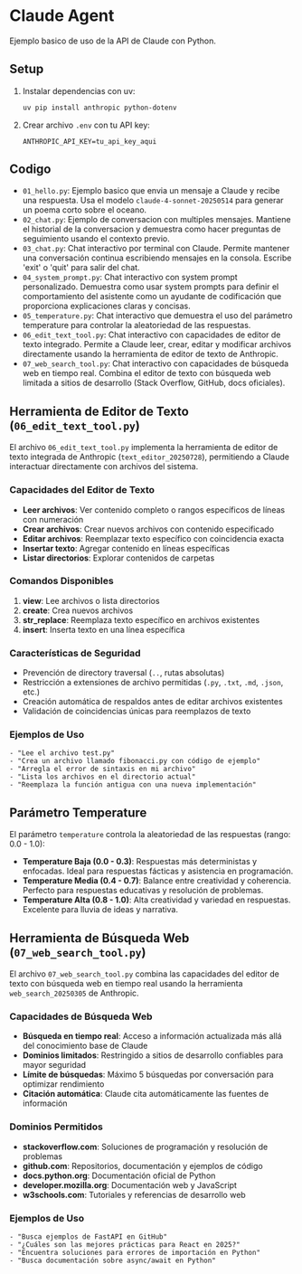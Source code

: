 # Claude Agent

Ejemplo basico de uso de la API de Claude con Python.

## Setup

1. Instalar dependencias con uv:
   ```bash
   uv pip install anthropic python-dotenv
   ```

2. Crear archivo `.env` con tu API key:
   ```
   ANTHROPIC_API_KEY=tu_api_key_aqui
   ```

## Codigo

- `01_hello.py`: Ejemplo basico que envia un mensaje a Claude y recibe una respuesta. Usa el modelo `claude-4-sonnet-20250514` para generar un poema corto sobre el oceano.
- `02_chat.py`: Ejemplo de conversacion con multiples mensajes. Mantiene el historial de la conversacion y demuestra como hacer preguntas de seguimiento usando el contexto previo.
- `03_chat.py`: Chat interactivo por terminal con Claude. Permite mantener una conversación continua escribiendo mensajes en la consola. Escribe 'exit' o 'quit' para salir del chat.
- `04_system_prompt.py`: Chat interactivo con system prompt personalizado. Demuestra como usar system prompts para definir el comportamiento del asistente como un ayudante de codificación que proporciona explicaciones claras y concisas.
- `05_temperature.py`: Chat interactivo que demuestra el uso del parámetro temperature para controlar la aleatoriedad de las respuestas.
- `06_edit_text_tool.py`: Chat interactivo con capacidades de editor de texto integrado. Permite a Claude leer, crear, editar y modificar archivos directamente usando la herramienta de editor de texto de Anthropic.
- `07_web_search_tool.py`: Chat interactivo con capacidades de búsqueda web en tiempo real. Combina el editor de texto con búsqueda web limitada a sitios de desarrollo (Stack Overflow, GitHub, docs oficiales).

## Herramienta de Editor de Texto (`06_edit_text_tool.py`)

El archivo `06_edit_text_tool.py` implementa la herramienta de editor de texto integrada de Anthropic (`text_editor_20250728`), permitiendo a Claude interactuar directamente con archivos del sistema.

### Capacidades del Editor de Texto

- **Leer archivos**: Ver contenido completo o rangos específicos de líneas con numeración
- **Crear archivos**: Crear nuevos archivos con contenido especificado
- **Editar archivos**: Reemplazar texto específico con coincidencia exacta
- **Insertar texto**: Agregar contenido en líneas específicas
- **Listar directorios**: Explorar contenidos de carpetas

### Comandos Disponibles

1. **view**: Lee archivos o lista directorios
2. **create**: Crea nuevos archivos
3. **str_replace**: Reemplaza texto específico en archivos existentes
4. **insert**: Inserta texto en una línea específica

### Características de Seguridad

- Prevención de directory traversal (`..`, rutas absolutas)
- Restricción a extensiones de archivo permitidas (`.py`, `.txt`, `.md`, `.json`, etc.)
- Creación automática de respaldos antes de editar archivos existentes
- Validación de coincidencias únicas para reemplazos de texto

### Ejemplos de Uso

```
- "Lee el archivo test.py"
- "Crea un archivo llamado fibonacci.py con código de ejemplo"
- "Arregla el error de sintaxis en mi archivo"
- "Lista los archivos en el directorio actual"
- "Reemplaza la función antigua con una nueva implementación"
```

## Parámetro Temperature

El parámetro `temperature` controla la aleatoriedad de las respuestas (rango: 0.0 - 1.0):

- **Temperature Baja (0.0 - 0.3)**: Respuestas más deterministas y enfocadas. Ideal para respuestas fácticas y asistencia en programación.
- **Temperature Media (0.4 - 0.7)**: Balance entre creatividad y coherencia. Perfecto para respuestas educativas y resolución de problemas.
- **Temperature Alta (0.8 - 1.0)**: Alta creatividad y variedad en respuestas. Excelente para lluvia de ideas y narrativa.

## Herramienta de Búsqueda Web (`07_web_search_tool.py`)

El archivo `07_web_search_tool.py` combina las capacidades del editor de texto con búsqueda web en tiempo real usando la herramienta `web_search_20250305` de Anthropic.

### Capacidades de Búsqueda Web

- **Búsqueda en tiempo real**: Acceso a información actualizada más allá del conocimiento base de Claude
- **Dominios limitados**: Restringido a sitios de desarrollo confiables para mayor seguridad
- **Límite de búsquedas**: Máximo 5 búsquedas por conversación para optimizar rendimiento
- **Citación automática**: Claude cita automáticamente las fuentes de información

### Dominios Permitidos

- **stackoverflow.com**: Soluciones de programación y resolución de problemas
- **github.com**: Repositorios, documentación y ejemplos de código
- **docs.python.org**: Documentación oficial de Python
- **developer.mozilla.org**: Documentación web y JavaScript
- **w3schools.com**: Tutoriales y referencias de desarrollo web

### Ejemplos de Uso

```
- "Busca ejemplos de FastAPI en GitHub"
- "¿Cuáles son las mejores prácticas para React en 2025?"
- "Encuentra soluciones para errores de importación en Python"
- "Busca documentación sobre async/await en Python"
```
